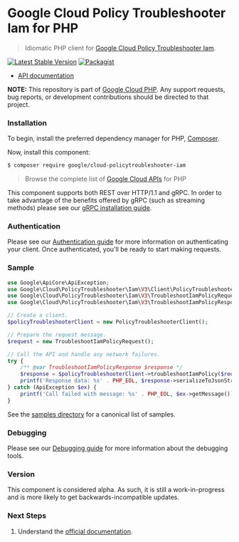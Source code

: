 # Google Cloud Policy Troubleshooter Iam for PHP

> Idiomatic PHP client for [Google Cloud Policy Troubleshooter Iam](https://cloud.google.com/policy-intelligence).

[![Latest Stable Version](https://poser.pugx.org/google/cloud-policytroubleshooter-iam/v/stable)](https://packagist.org/packages/google/cloud-policytroubleshooter-iam) [![Packagist](https://img.shields.io/packagist/dm/google/cloud-policytroubleshooter-iam.svg)](https://packagist.org/packages/google/cloud-policytroubleshooter-iam)

* [API documentation](https://cloud.google.com/php/docs/reference/cloud-policytroubleshooter-iam/latest)

**NOTE:** This repository is part of [Google Cloud PHP](https://github.com/googleapis/google-cloud-php). Any
support requests, bug reports, or development contributions should be directed to
that project.

### Installation

To begin, install the preferred dependency manager for PHP, [Composer](https://getcomposer.org/).

Now, install this component:

```sh
$ composer require google/cloud-policytroubleshooter-iam
```

> Browse the complete list of [Google Cloud APIs](https://cloud.google.com/php/docs/reference)
> for PHP

This component supports both REST over HTTP/1.1 and gRPC. In order to take advantage of the benefits
offered by gRPC (such as streaming methods) please see our
[gRPC installation guide](https://cloud.google.com/php/grpc).

### Authentication

Please see our [Authentication guide](https://github.com/googleapis/google-cloud-php/blob/main/AUTHENTICATION.md) for more information
on authenticating your client. Once authenticated, you'll be ready to start making requests.

### Sample

```php
use Google\ApiCore\ApiException;
use Google\Cloud\PolicyTroubleshooter\Iam\V3\Client\PolicyTroubleshooterClient;
use Google\Cloud\PolicyTroubleshooter\Iam\V3\TroubleshootIamPolicyRequest;
use Google\Cloud\PolicyTroubleshooter\Iam\V3\TroubleshootIamPolicyResponse;

// Create a client.
$policyTroubleshooterClient = new PolicyTroubleshooterClient();

// Prepare the request message.
$request = new TroubleshootIamPolicyRequest();

// Call the API and handle any network failures.
try {
    /** @var TroubleshootIamPolicyResponse $response */
    $response = $policyTroubleshooterClient->troubleshootIamPolicy($request);
    printf('Response data: %s' . PHP_EOL, $response->serializeToJsonString());
} catch (ApiException $ex) {
    printf('Call failed with message: %s' . PHP_EOL, $ex->getMessage());
}
```

See the [samples directory](https://github.com/googleapis/google-cloud-php-policytroubleshooter-iam/tree/main/samples) for a canonical list of samples.

### Debugging

Please see our [Debugging guide](https://github.com/googleapis/google-cloud-php/blob/main/DEBUG.md)
for more information about the debugging tools.

### Version

This component is considered alpha. As such, it is still a work-in-progress and is more likely to get backwards-incompatible updates.

### Next Steps

1. Understand the [official documentation](https://cloud.google.com/policy-intelligence/docs/troubleshoot-access).
